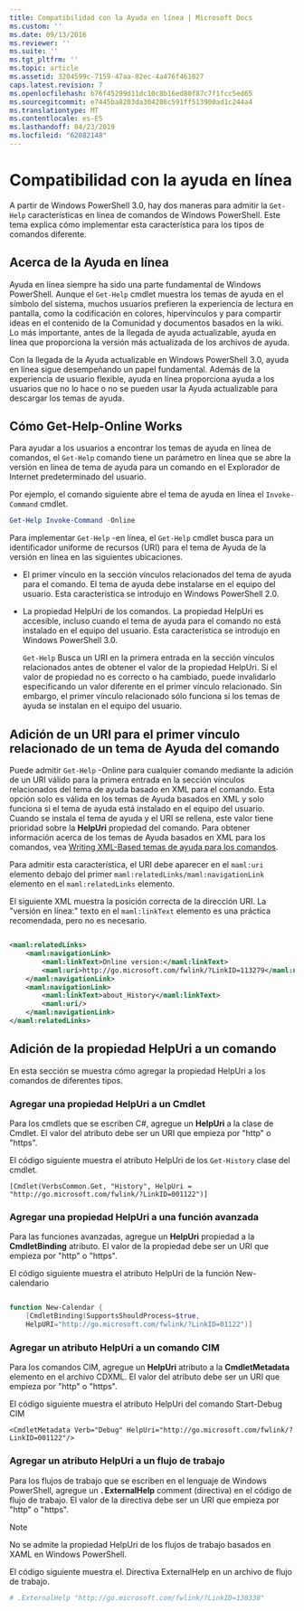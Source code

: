 ```yaml
---
title: Compatibilidad con la Ayuda en línea | Microsoft Docs
ms.custom: ''
ms.date: 09/13/2016
ms.reviewer: ''
ms.suite: ''
ms.tgt_pltfrm: ''
ms.topic: article
ms.assetid: 3204599c-7159-47aa-82ec-4a476f461027
caps.latest.revision: 7
ms.openlocfilehash: b76f45299d11dc10c8b16ed80f87c7f1fcc5ed65
ms.sourcegitcommit: e7445ba8203da304286c591ff513900ad1c244a4
ms.translationtype: MT
ms.contentlocale: es-ES
ms.lasthandoff: 04/23/2019
ms.locfileid: "62082148"
---
```

# <a name="supporting-online-help"></a>Compatibilidad con la ayuda en línea

A partir de Windows PowerShell 3.0, hay dos maneras para admitir la `Get-Help` características en línea de comandos de Windows PowerShell. Este tema explica cómo implementar esta característica para los tipos de comandos diferente.

## <a name="about-online-help"></a>Acerca de la Ayuda en línea

Ayuda en línea siempre ha sido una parte fundamental de Windows PowerShell. Aunque el `Get-Help` cmdlet muestra los temas de ayuda en el símbolo del sistema, muchos usuarios prefieren la experiencia de lectura en pantalla, como la codificación en colores, hipervínculos y para compartir ideas en el contenido de la Comunidad y documentos basados en la wiki. Lo más importante, antes de la llegada de ayuda actualizable, ayuda en línea que proporciona la versión más actualizada de los archivos de ayuda.

Con la llegada de la Ayuda actualizable en Windows PowerShell 3.0, ayuda en línea sigue desempeñando un papel fundamental. Además de la experiencia de usuario flexible, ayuda en línea proporciona ayuda a los usuarios que no lo hace o no se pueden usar la Ayuda actualizable para descargar los temas de ayuda.

## <a name="how-get-help--online-works"></a>Cómo Get-Help-Online Works

Para ayudar a los usuarios a encontrar los temas de ayuda en línea de comandos, el `Get-Help` comando tiene un parámetro en línea que se abre la versión en línea de tema de ayuda para un comando en el Explorador de Internet predeterminado del usuario.

Por ejemplo, el comando siguiente abre el tema de ayuda en línea el `Invoke-Command` cmdlet.

```powershell
Get-Help Invoke-Command -Online
```

Para implementar `Get-Help` -en línea, el `Get-Help` cmdlet busca para un identificador uniforme de recursos (URI) para el tema de Ayuda de la versión en línea en las siguientes ubicaciones.

- El primer vínculo en la sección vínculos relacionados del tema de ayuda para el comando. El tema de ayuda debe instalarse en el equipo del usuario. Esta característica se introdujo en Windows PowerShell 2.0.

- La propiedad HelpUri de los comandos. La propiedad HelpUri es accesible, incluso cuando el tema de ayuda para el comando no está instalado en el equipo del usuario. Esta característica se introdujo en Windows PowerShell 3.0.

  `Get-Help` Busca un URI en la primera entrada en la sección vínculos relacionados antes de obtener el valor de la propiedad HelpUri. Si el valor de propiedad no es correcto o ha cambiado, puede invalidarlo especificando un valor diferente en el primer vínculo relacionado. Sin embargo, el primer vínculo relacionado sólo funciona si los temas de ayuda se instalan en el equipo del usuario.

## <a name="adding-a-uri-to-the-first-related-link-of-a-command-help-topic"></a>Adición de un URI para el primer vínculo relacionado de un tema de Ayuda del comando

Puede admitir `Get-Help` -Online para cualquier comando mediante la adición de un URI válido para la primera entrada en la sección vínculos relacionados del tema de ayuda basado en XML para el comando. Esta opción solo es válida en los temas de Ayuda basados en XML y solo funciona si el tema de ayuda está instalado en el equipo del usuario. Cuando se instala el tema de ayuda y el URI se rellena, este valor tiene prioridad sobre la **HelpUri** propiedad del comando. Para obtener información acerca de los temas de Ayuda basados en XML para los comandos, vea [Writing XML-Based temas de ayuda para los comandos](../help/writing-xml-based-help-topics-for-commands.md).

Para admitir esta característica, el URI debe aparecer en el `maml:uri` elemento debajo del primer `maml:relatedLinks/maml:navigationLink` elemento en el `maml:relatedLinks` elemento.

El siguiente XML muestra la posición correcta de la dirección URI. La "versión en línea:" texto en el `maml:linkText` elemento es una práctica recomendada, pero no es necesario.

```xml

<maml:relatedLinks>
    <maml:navigationLink>
        <maml:linkText>Online version:</maml:linkText>
        <maml:uri>http://go.microsoft.com/fwlink/?LinkID=113279</maml:uri>
    </maml:navigationLink>
    <maml:navigationLink>
        <maml:linkText>about_History</maml:linkText>
        <maml:uri/>
    </maml:navigationLink>
</maml:relatedLinks>
```

## <a name="adding-the-helpuri-property-to-a-command"></a>Adición de la propiedad HelpUri a un comando

En esta sección se muestra cómo agregar la propiedad HelpUri a los comandos de diferentes tipos.

### <a name="adding-a-helpuri-property-to-a-cmdlet"></a>Agregar una propiedad HelpUri a un Cmdlet

Para los cmdlets que se escriben C#, agregue un **HelpUri** a la clase de Cmdlet. El valor del atributo debe ser un URI que empieza por "http" o "https".

El código siguiente muestra el atributo HelpUri de los `Get-History` clase del cmdlet.

```
[Cmdlet(VerbsCommon.Get, "History", HelpUri = "http://go.microsoft.com/fwlink/?LinkID=001122")]
```

### <a name="adding-a-helpuri-property-to-an-advanced-function"></a>Agregar una propiedad HelpUri a una función avanzada

Para las funciones avanzadas, agregue un **HelpUri** propiedad a la **CmdletBinding** atributo. El valor de la propiedad debe ser un URI que empieza por "http" o "https".

El código siguiente muestra el atributo HelpUri de la función New-calendario

```powershell

function New-Calendar {
    [CmdletBinding(SupportsShouldProcess=$true,
    HelpURI="http://go.microsoft.com/fwlink/?LinkID=01122")]
```

### <a name="adding-a-helpuri-attribute-to-a-cim-command"></a>Agregar un atributo HelpUri a un comando CIM

Para los comandos CIM, agregue un **HelpUri** atributo a la **CmdletMetadata** elemento en el archivo CDXML. El valor del atributo debe ser un URI que empieza por "http" o "https".

El código siguiente muestra el atributo HelpUri del comando Start-Debug CIM

```
<CmdletMetadata Verb="Debug" HelpUri="http://go.microsoft.com/fwlink/?LinkID=001122"/>
```

### <a name="adding-a-helpuri-attribute-to-a-workflow"></a>Agregar un atributo HelpUri a un flujo de trabajo

Para los flujos de trabajo que se escriben en el lenguaje de Windows PowerShell, agregue un **. ExternalHelp** comment (directiva) en el código de flujo de trabajo. El valor de la directiva debe ser un URI que empieza por "http" o "https".

> [!NOTE]
> No se admite la propiedad HelpUri de los flujos de trabajo basados en XAML en Windows PowerShell.

El código siguiente muestra el. Directiva ExternalHelp en un archivo de flujo de trabajo.

```powershell
# .ExternalHelp "http://go.microsoft.com/fwlink/?LinkID=138338"
```